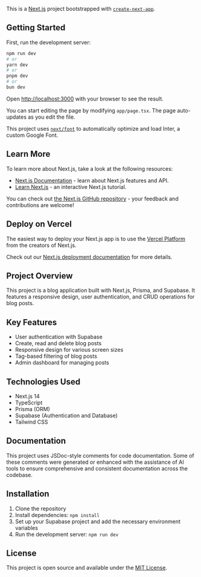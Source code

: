 This is a [Next.js](https://nextjs.org/) project bootstrapped with [`create-next-app`](https://github.com/vercel/next.js/tree/canary/packages/create-next-app).

## Getting Started

First, run the development server:

```bash
npm run dev
# or
yarn dev
# or
pnpm dev
# or
bun dev
```

Open [http://localhost:3000](http://localhost:3000) with your browser to see the result.

You can start editing the page by modifying `app/page.tsx`. The page auto-updates as you edit the file.

This project uses [`next/font`](https://nextjs.org/docs/basic-features/font-optimization) to automatically optimize and load Inter, a custom Google Font.

## Learn More

To learn more about Next.js, take a look at the following resources:

- [Next.js Documentation](https://nextjs.org/docs) - learn about Next.js features and API.
- [Learn Next.js](https://nextjs.org/learn) - an interactive Next.js tutorial.

You can check out [the Next.js GitHub repository](https://github.com/vercel/next.js/) - your feedback and contributions are welcome!

## Deploy on Vercel

The easiest way to deploy your Next.js app is to use the [Vercel Platform](https://vercel.com/new?utm_medium=default-template&filter=next.js&utm_source=create-next-app&utm_campaign=create-next-app-readme) from the creators of Next.js.

Check out our [Next.js deployment documentation](https://nextjs.org/docs/deployment) for more details.

## Project Overview

This project is a blog application built with Next.js, Prisma, and Supabase. It features a responsive design, user authentication, and CRUD operations for blog posts.

## Key Features

- User authentication with Supabase
- Create, read and delete blog posts
- Responsive design for various screen sizes
- Tag-based filtering of blog posts
- Admin dashboard for managing posts

## Technologies Used

- Next.js 14
- TypeScript
- Prisma (ORM)
- Supabase (Authentication and Database)
- Tailwind CSS

## Documentation

This project uses JSDoc-style comments for code documentation. Some of these comments were generated or enhanced with the assistance of AI tools to ensure comprehensive and consistent documentation across the codebase.

## Installation

1. Clone the repository
2. Install dependencies: `npm install`
3. Set up your Supabase project and add the necessary environment variables
4. Run the development server: `npm run dev`

## License

This project is open source and available under the [MIT License](LICENSE).
